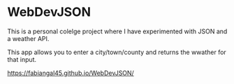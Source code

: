 # WebDevJSON
This is a personal colelge project where I have experimented with JSON and a weather API.

This app allows you to enter a city/town/county and returns the wwather for that input.

https://fabiangal45.github.io/WebDevJSON/
